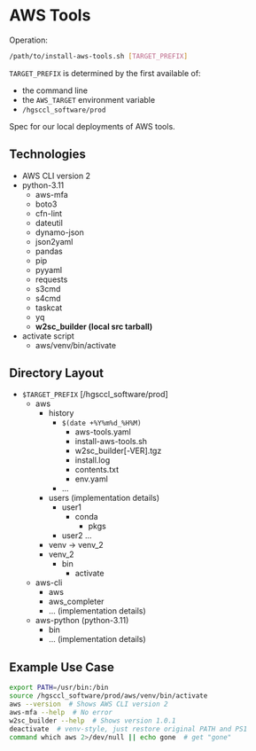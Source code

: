 # AWS Tools

Operation:

```bash
/path/to/install-aws-tools.sh [TARGET_PREFIX]
```

`TARGET_PREFIX` is determined by the first available of:

- the command line
- the `AWS_TARGET` environment variable
- `/hgsccl_software/prod`

Spec for our local deployments of AWS tools.

## Technologies

- AWS CLI version 2
- python-3.11
  - aws-mfa
  - boto3
  - cfn-lint
  - dateutil
  - dynamo-json
  - json2yaml
  - pandas
  - pip
  - pyyaml
  - requests
  - s3cmd
  - s4cmd
  - taskcat
  - yq
  - **w2sc_builder (local src tarball)**
- activate script
  - aws/venv/bin/activate

## Directory Layout

- `$TARGET_PREFIX` [/hgsccl_software/prod]
  - aws
    - history
      - `$(date +%Y%m%d_%H%M)`
        - aws-tools.yaml
        - install-aws-tools.sh
        - w2sc_builder[-VER].tgz
        - install.log
        - contents.txt
        - env.yaml
      - ...
    - users (implementation details)
      - user1
        - conda
          - pkgs
      - user2 ...
    - venv -> venv_2
    - venv_2
      - bin
        - activate
  - aws-cli
    - aws
    - aws_completer
    - ... (implementation details)
  - aws-python (python-3.11)
    - bin
    - ... (implementation details)

## Example Use Case

```bash
export PATH=/usr/bin:/bin
source /hgsccl_software/prod/aws/venv/bin/activate
aws --version  # Shows AWS CLI version 2
aws-mfa --help  # No error
w2sc_builder --help  # Shows version 1.0.1
deactivate  # venv-style, just restore original PATH and PS1
command which aws 2>/dev/null || echo gone  # get "gone"
```
